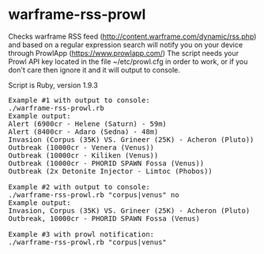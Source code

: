 # warframe-rss-prowl
Checks warframe RSS feed (http://content.warframe.com/dynamic/rss.php) and based on a regular expression search will notify you on your device through ProwlApp (https://www.prowlapp.com/)
The script needs your Prowl API key located in the file ~/etc/prowl.cfg in order to work, or if you don't care then ignore it and it will output to console.

Script is Ruby, version 1.9.3

<pre>Example #1 with output to console:
./warframe-rss-prowl.rb
Example output:
Alert (6900cr - Helene (Saturn) - 59m)
Alert (8400cr - Adaro (Sedna) - 48m)
Invasion (Corpus (35K) VS. Grineer (25K) - Acheron (Pluto))
Outbreak (10000cr - Venera (Venus))
Outbreak (10000cr - Kiliken (Venus))
Outbreak (10000cr - PHORID SPAWN Fossa (Venus))
Outbreak (2x Detonite Injector - Limtoc (Phobos))

Example #2 with output to console:
./warframe-rss-prowl.rb "corpus|venus" no
Example output:
Invasion, Corpus (35K) VS. Grineer (25K) - Acheron (Pluto)
Outbreak, 10000cr - PHORID SPAWN Fossa (Venus)

Example #3 with prowl notification:
./warframe-rss-prowl.rb "corpus|venus"
</pre>
